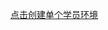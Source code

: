 [点击创建单个学员环境](https://portal.azure.com/#create/Microsoft.Template/uri/https://portal.azure.com/#create/Microsoft.Template/uri/https%3A%2F%2Fraw.githubusercontent.com%2FWilsonBoGH%2Fazure-template%2Fmaster%2Fazuredeploy.json)